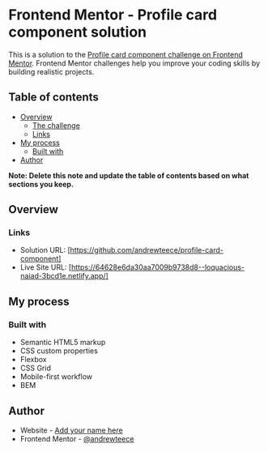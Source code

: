 # Frontend Mentor - Profile card component solution

This is a solution to the [Profile card component challenge on Frontend Mentor](https://www.frontendmentor.io/challenges/profile-card-component-cfArpWshJ). Frontend Mentor challenges help you improve your coding skills by building realistic projects. 

## Table of contents

- [Overview](#overview)
  - [The challenge](#the-challenge)
  - [Links](#links)
- [My process](#my-process)
  - [Built with](#built-with)
- [Author](#author)

**Note: Delete this note and update the table of contents based on what sections you keep.**

## Overview

### Links

- Solution URL: [https://github.com/andrewteece/profile-card-component]
- Live Site URL: [https://64628e6da30aa7009b9738d8--loquacious-naiad-3bcd1e.netlify.app/]

## My process

### Built with

- Semantic HTML5 markup
- CSS custom properties
- Flexbox
- CSS Grid
- Mobile-first workflow
- BEM

## Author

- Website - [Add your name here](https://www.your-site.com)
- Frontend Mentor - [@andrewteece](https://www.frontendmentor.io/profile/andrewteece)





